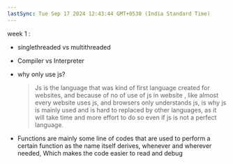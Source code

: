 ```yaml
---
lastSync: Tue Sep 17 2024 12:43:44 GMT+0530 (India Standard Time)
---
```

week 1 :
- singlethreaded vs multithreaded
- Compiler vs Interpreter 
- why only use js? 
	>Js is the language that was kind of first language created for websites, and because of no of use of js in website , like almost every website uses js, and browsers only understands js, is why js is mainly used and is hard to replaced by other languages, as it will take time and more effort to do so even if js is not a perfect language.
	


- Functions are mainly some line of codes that are used to perform a certain function as the name itself derives, whenever and wherever needed, Which makes the code easier to read and debug 